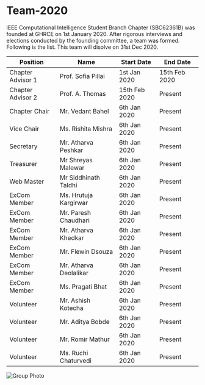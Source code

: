# Team-2020

IEEE Computational Intelligence Student Branch Chapter (SBC62361B) was founded at GHRCE on 1st January 2020. After rigorous interviews and elections conducted by the founding committee, a team was formed. Following is the list.
This team will disolve on 31st Dec 2020. 

| Position | Name | Start Date | End Date | 
|----------|------|------------|-----------|
|Chapter Advisor 1 | Prof. Sofia Pillai    | 1st Jan 2020  | 15th Feb 2020 |
|Chapter Advisor 2 | Prof. A. Thomas       | 15th Feb 2020 | Present       |
|Chapter Chair     | Mr. Vedant Bahel      | 6th Jan 2020  | Present       |
|Vice Chair        | Ms. Rishita Mishra    | 6th Jan 2020  | Present       |
|Secretary         | Mr. Atharva Peshkar   | 6th Jan 2020  | Present       |
|Treasurer         | Mr Shreyas Malewar    | 6th Jan 2020  | Present       |
|Web Master        | Mr Siddhinath Taldhi  | 6th Jan 2020  | Present       |
|ExCom Member      | Ms. Hrutuja Kargirwar | 6th Jan 2020  | Present       |  
|ExCom Member      | Mr. Paresh Chaudhari  | 6th Jan 2020  | Present       |
|ExCom Member      | Mr. Atharva Khedkar   | 6th Jan 2020  | Present       |
|ExCom Member      | Mr. Flewin Dsouza     | 6th Jan 2020  | Present       |
|ExCom Member      | Mr. Atharva Deolalikar| 6th Jan 2020 | Present |
|ExCom Member      | Ms. Pragati Bhat     | 6th Jan 2020  | Present       |
|Volunteer | Mr. Ashish Kotecha | 6th Jan 2020 | Present |
|Volunteer| Mr. Aditya Bobde | 6th Jan 2020 | Present |  
|Volunteer| Mr. Romir Mathur | 6th Jan 2020 | Present |
|Volunteer| Ms. Ruchi Chaturvedi | 6th Jan 2020 | Present |

![Group Photo](https://github.com/IEEE-CIS-GHRCE-62361B/Team-2020/blob/master/WhatsApp%20Image%202020-04-10%20at%208.56.55%20PM.jpeg)

